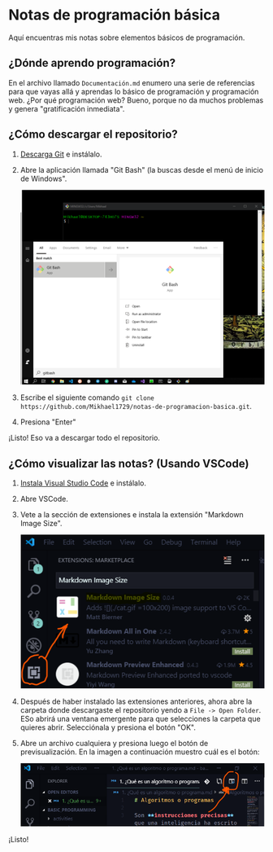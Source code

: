 # Notas de programación básica

Aquí encuentras mis notas sobre elementos básicos de programación.

## ¿Dónde aprendo programación?

En el archivo llamado `Documentación.md` enumero una serie de referencias para que vayas allá y aprendas lo básico de programación y programación web. ¿Por qué programación web? Bueno, porque no da muchos problemas y genera "gratificación inmediata". 

## ¿Cómo descargar el repositorio?

1. [Descarga Git](https://git-scm.com/downloads) e instálalo.
2. Abre la aplicación llamada "Git Bash" (la buscas desde el menú de inicio de Windows".

    ![Git bash](images/git_bash.png)

3. Escribe el siguiente comando `git clone https://github.com/Mikhael1729/notas-de-programacion-basica.git`.
4. Presiona "Enter"

¡Listo! Eso va a descargar todo el repositorio.

## ¿Cómo visualizar las notas? (Usando VSCode)

1. [Instala Visual Studio Code](https://code.visualstudio.com/download) e instálalo.
2. Abre VSCode.
3. Vete a la sección de extensiones e instala la extensión "Markdown Image Size".

    ![Markdown Image Size extension image](images/download_extension.png)

4. Después de haber instalado las extensiones anteriores, ahora abre la carpeta donde descargaste el repositorio yendo a `File -> Open Folder`. ESo abrirá una ventana emergente para que selecciones la carpeta que quieres abrir. Selecciónala y presiona el botón "OK".
5. Abre un archivo cualquiera y presiona luego el botón de previsualización. En la imagen a continuación muestro cuál es el botón:

    ![Preview button](images/preview-button.png)

¡Listo!
